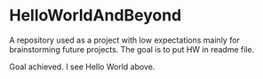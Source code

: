 # HelloWorldAndBeyond
A repository used as a project with low expectations mainly for brainstorming future projects. The goal is to put HW in readme file.

Goal achieved. I see Hello World above.
